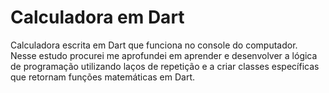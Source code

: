 <h1>Calculadora em Dart</h1>

<p>Calculadora escrita em Dart que funciona no console do computador. Nesse estudo procurei me aprofundei em aprender e desenvolver a lógica de programação utilizando laços de repetição e a criar classes específicas que retornam funções matemáticas em Dart.  </p>
<![alt](bin/images/Captura%20de%20Tela%20(66).png)/>
<![alt](bin/images/Captura%20de%20Tela%20(67).png)/>
